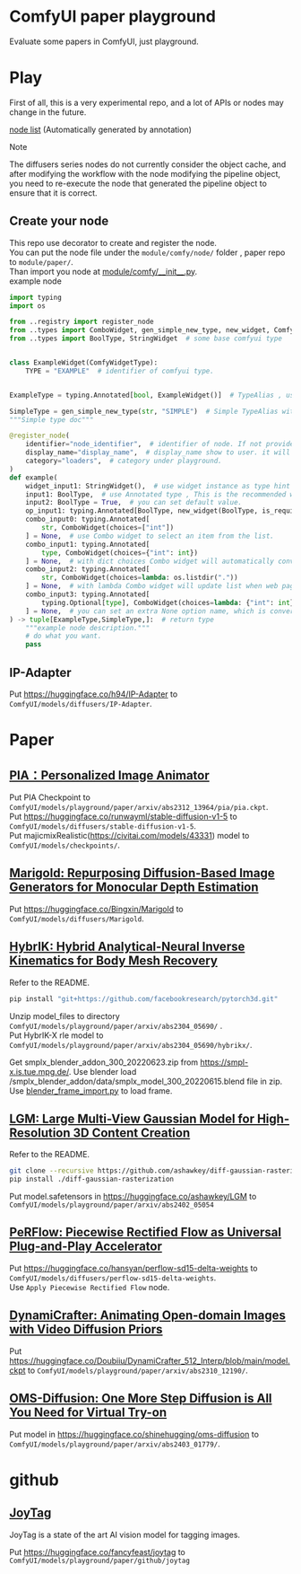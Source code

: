 # ComfyUI paper playground

Evaluate some papers in ComfyUI, just playground.

# Play

First of all, this is a very experimental repo, and a lot of APIs or nodes may change in the future.

[node list](node.md) (Automatically generated by annotation)

> [!NOTE]
>
> The diffusers series nodes do not currently consider the object cache, and after modifying the workflow with the node modifying the pipeline object, you need to re-execute the node that generated the pipeline object to ensure that it is correct.

## Create your node

This repo use decorator to create and register the node.  
You can put the node file under the `module/comfy/node/` folder , paper repo to `module/paper/`.  
Than import you node at [module/comfy/\_\_init\_\_.py](module/comfy/__init__.py).  
example node

```python
import typing
import os

from ..registry import register_node
from ..types import ComboWidget, gen_simple_new_type, new_widget, ComfyWidgetType
from ..types import BoolType, StringWidget  # some base comfyui type


class ExampleWidget(ComfyWidgetType):
    TYPE = "EXAMPLE"  # identifier of comfyui type.


ExampleType = typing.Annotated[bool, ExampleWidget()]  # TypeAlias , use as bool

SimpleType = gen_simple_new_type(str, "SIMPLE")  # Simple TypeAlias without definition Widget, use as str
"""Simple type doc"""

@register_node(
    identifier="node_identifier",  # identifier of node. If not provided, it will be generated from the function name.
    display_name="display_name",  # display_name show to user. it will be generated from the identifier.
    category="loaders",  # category under playground.
)
def example(
    widget_input1: StringWidget(),  # use widget instance as type hint , register_node will convert it to an inputType. but it is not valid for programmers.
    input1: BoolType,  # use Annotated type , This is the recommended way.
    input2: BoolType = True,  # you can set default value.
    op_input1: typing.Annotated[BoolType, new_widget(BoolType, is_required=False)] = True,  # change widget property.
    combo_input0: typing.Annotated[
        str, ComboWidget(choices=["int"])
    ] = None,  # use Combo widget to select an item from the list.
    combo_input1: typing.Annotated[
        type, ComboWidget(choices={"int": int})
    ] = None,  # with dict choices Combo widget will automatically convert key to value .
    combo_input2: typing.Annotated[
        str, ComboWidget(choices=lambda: os.listdir("."))
    ] = None,  # with lambda Combo widget will update list when web page refresh.
    combo_input3: typing.Annotated[
        typing.Optional[type], ComboWidget(choices=lambda: {"int": int}, ext_none_choice="none")
    ] = None,  # you can set an extra None option name, which is converted to None when passed in.
) -> tuple[ExampleType,SimpleType,]:  # return type
    """example node description."""
    # do what you want.
    pass
```

## IP-Adapter

Put https://huggingface.co/h94/IP-Adapter to `ComfyUI/models/diffusers/IP-Adapter`.

# Paper

## [PIA：Personalized Image Animator](https://github.com/open-mmlab/PIA)

Put PIA Checkpoint to `ComfyUI/models/playground/paper/arxiv/abs2312_13964/pia/pia.ckpt`.  
Put https://huggingface.co/runwayml/stable-diffusion-v1-5 to `ComfyUI/models/diffusers/stable-diffusion-v1-5`.  
Put majicmixRealistic(https://civitai.com/models/43331) model to `ComfyUI/models/checkpoints/`.

## [Marigold: Repurposing Diffusion-Based Image Generators for Monocular Depth Estimation](https://github.com/prs-eth/Marigold)

Put https://huggingface.co/Bingxin/Marigold to `ComfyUI/models/diffusers/Marigold`.

## [HybrIK: Hybrid Analytical-Neural Inverse Kinematics for Body Mesh Recovery](https://github.com/Jeff-sjtu/HybrIK)

Refer to the README.

```bash
pip install "git+https://github.com/facebookresearch/pytorch3d.git"
```

Unzip model_files to directory `ComfyUI/models/playground/paper/arxiv/abs2304_05690/` .  
Put HybrIK-X rle model to `ComfyUI/models/playground/paper/arxiv/abs2304_05690/hybrikx/`.

Get smplx_blender_addon_300_20220623.zip from https://smpl-x.is.tue.mpg.de/.
Use blender load /smplx_blender_addon/data/smplx_model_300_20220615.blend file in zip.  
Use [blender_frame_import.py](module/paper/arxiv/abs2304_05690/blender_frame_import.py) to load frame.

## [LGM: Large Multi-View Gaussian Model for High-Resolution 3D Content Creation](https://github.com/3DTopia/LGM)

Refer to the README.

```bash
git clone --recursive https://github.com/ashawkey/diff-gaussian-rasterization
pip install ./diff-gaussian-rasterization
```

Put model.safetensors in https://huggingface.co/ashawkey/LGM to `ComfyUI/models/playground/paper/arxiv/abs2402_05054`

## [PeRFlow: Piecewise Rectified Flow as Universal Plug-and-Play Accelerator](https://github.com/magic-research/piecewise-rectified-flow)

Put https://huggingface.co/hansyan/perflow-sd15-delta-weights to `ComfyUI/models/diffusers/perflow-sd15-delta-weights`.  
Use `Apply Piecewise Rectified Flow` node.

## [DynamiCrafter: Animating Open-domain Images with Video Diffusion Priors](https://github.com/Doubiiu/DynamiCrafter)

Put https://huggingface.co/Doubiiu/DynamiCrafter_512_Interp/blob/main/model.ckpt to `ComfyUI/models/playground/paper/arxiv/abs2310_12190/`.

## [OMS-Diffusion: One More Step Diffusion is All You Need for Virtual Try-on](https://github.com/ShineChen1024/oms-Diffusion)

Put model in https://huggingface.co/shinehugging/oms-diffusion to `ComfyUI/models/playground/paper/arxiv/abs2403_01779/`.

# github

## [JoyTag](https://github.com/fpgaminer/joytag)

JoyTag is a state of the art AI vision model for tagging images.

Put https://huggingface.co/fancyfeast/joytag to `ComfyUI/models/playground/paper/github/joytag`
